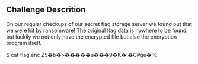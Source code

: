 ## Challenge Descrition
On our regular checkups of our secret flag storage server we found out that we were hit by ransomware! The original flag data is nowhere to be found, but luckily we not only have the encrypted file but also the encryption program itself.



$ cat flag.enc 
Z5�b�>�����u���9�K�!�C#qe�'K  
